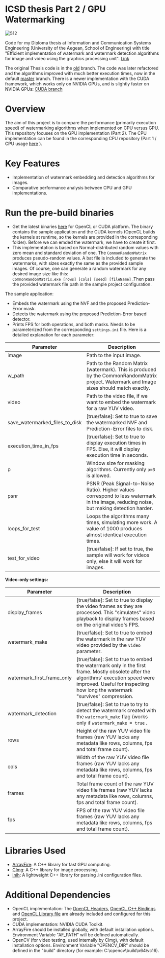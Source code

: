# ICSD thesis Part 2 / GPU Watermarking

![512](https://github.com/user-attachments/assets/6544f178-4f99-43ff-850c-9f40db478f35)


Code for my Diploma thesis at Information and Communication Systems Engineering (University of the Aegean, School of Engineering) with title "Efficient implementation of watermark and watermark detection algorithms for image and video using the graphics processing unit". [Link](https://hellanicus.lib.aegean.gr/handle/11610/19672)

The original Thesis code is in the <a href="https://github.com/kar-dim/Watermarking-GPU/tree/old">old</a> branch. The code was later refactored and the algorithms improved with much better execution times, now in the default <a href="https://github.com/kar-dim/Watermarking-GPU/tree/master">master</a> branch. There is a newer implementation with the CUDA framework, which works only on NVIDIA GPUs, and is slightly faster on NVIDIA GPUs: <a href="https://github.com/kar-dim/Watermarking-GPU/tree/cuda">CUDA branch</a>

# Overview

The aim of this project is to compare the performance (primarily execution speed) of watermarking algorithms when implemented on CPU versus GPU. This repository focuses on the GPU implementation (Part 2). The CPU implementation can be found in the corresponding CPU repository (Part 1 / CPU usage [here](https://github.com/kar-dim/Watermarking-CPU) ).

# Key Features

- Implementation of watermark embedding and detection algorithms for images.
- Comparative performance analysis between CPU and GPU implementations.

# Run the pre-build binaries
- Get the latest binaries [here](https://github.com/kar-dim/Watermarking-GPU/releases) for OpenCL or CUDA platform. The binary contains the sample application and the CUDA kernels (OpenCL builds the kernels at runtime, so the kernels are provided in the corresponding folder). Before we can emded the watermark, we have to create it first.
- This implementation is based on Normal-distributed random values with zero mean and standard deviation of one. The ```CommonRandomMatrix``` produces pseudo-random values. A bat file is included to generate the watermarks, with sizes exactly the same as the provided sample images. Of course, one can generate a random watermark for any desired image size like this:  
```CommonRandomMatrix.exe [rows] [cols] [seed] [fileName]``` .Then pass the provided watermark file path in the sample project configuration.

The sample application:
   - Embeds the watermark using the NVF and the proposed Prediction-Error mask.
   - Detects the watermark using the proposed Prediction-Error based detector.
   - Prints FPS for both operations, and both masks.
Needs to be parameterized from the corresponding ```settings.ini``` file. Here is a detailed explanation for each parameter:

| Parameter                         | Description                                                                                                                 |
|-----------------------------------|-----------------------------------------------------------------------------------------------------------------------------               |
| image                             | Path to the input image.                                                                                                                   |
| w_path                            | Path to the Random Matrix (watermark). This is produced by the CommonRandomMatrix project. Watermark and Image sizes should match exactly. |
| video                             | Path to the video file, if we want to embed the watermark for a raw YUV video.                                                             |
| save_watermarked_files_to_disk    | \[true/false\]: Set to true to save the watermarked NVF and Prediction-Error files to disk.                                                |
| execution_time_in_fps             | \[true/false\]: Set to true to display execution times in FPS. Else, it will display execution time in seconds.                            |
| p                                 | Window size for masking algorithms. Currently only ```p=3``` is allowed.                                                                         |
| psnr                              | PSNR (Peak Signal-to-Noise Ratio). Higher values correspond to less watermark in the image, reducing noise, but making detection harder.   |
| loops_for_test                    | Loops the algorithms many times, simulating more work. A value of 1000 produces almost identical execution times.                          |
| test_for_video                    | \[true/false\]: If set to true, the sample will work for videos only, else it will work for images.                                        |


**Video-only settings:**


| Parameter                         | Description                                                                                                                 |
|-----------------------------------|-----------------------------------------------------------------------------------------------------------------------------               |
| display_frames                    | \[true/false\]: Set to true to display the video frames as they are processed. This "simulates" video playback to display frames based on the original video's FPS. |
| watermark_make                    | \[true/false\]: Set to true to embed the watermark in the raw YUV video provided by the ```video``` parameter.                              |
| watermark_first_frame_only        | \[true/false\]: Set to true to embed the watermark only in the first frame. Mostly obsolete after the algorithms' execution speed were improved. Useful for inspecting how long the watermark "survives" compression. |
| watermark_detection               | \[true/false\]: Set to true to try to detect the watermark created with the ```watermark_make``` flag (works only if ```watermark_make = true``` .|
| rows                              | Height of the raw YUV video file frames (raw YUV lacks any metadata like rows, columns, fps and total frame count).                         |
| cols                              | Width of the raw YUV video file frames (raw YUV lacks any metadata like rows, columns, fps and total frame count).                          |
| frames                            | Total frame count of the raw YUV video file frames (raw YUV lacks any metadata like rows, columns, fps and total frame count).              |
| fps                               | FPS of the raw YUV video file frames (raw YUV lacks any metadata like rows, columns, fps and total frame count).                            |


# Libraries Used

- [ArrayFire](https://arrayfire.org): A C++ library for fast GPU computing.
- [CImg](https://cimg.eu/): A C++ library for image processing.
- [inih](https://github.com/jtilly/inih): A lightweight C++ library for parsing .ini configuration files.

# Additional Dependencies

- OpenCL implementation: The [OpenCL Headers](https://github.com/KhronosGroup/OpenCL-Headers), [OpenCL C++ Bindings](https://github.com/KhronosGroup/OpenCL-CLHPP) and [OpenCL Library file](https://github.com/KhronosGroup/OpenCL-SDK) are already included and configured for this project.
- CUDA implementation: NVIDIA CUDA Toolkit.
- ArrayFire should be installed globally, with default installation options. Environment Variable "AF_PATH" will be defined automatically.
- OpenCV (for video testing, used internally by CImg), with default installation options. Environment Variable "OPENCV_DIR" should be defined in the "build" directory (for example: C:\opencv\build\x64\vc16).
